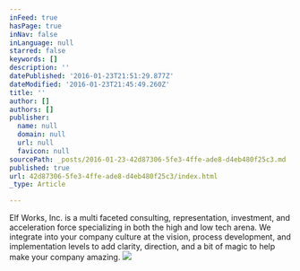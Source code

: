 ```yaml
---
inFeed: true
hasPage: true
inNav: false
inLanguage: null
starred: false
keywords: []
description: ''
datePublished: '2016-01-23T21:51:29.877Z'
dateModified: '2016-01-23T21:45:49.260Z'
title: ''
author: []
authors: []
publisher:
  name: null
  domain: null
  url: null
  favicon: null
sourcePath: _posts/2016-01-23-42d87306-5fe3-4ffe-ade8-d4eb480f25c3.md
published: true
url: 42d87306-5fe3-4ffe-ade8-d4eb480f25c3/index.html
_type: Article

---
```

Elf Works, Inc. is a multi faceted consulting, representation, investment, and acceleration force specializing in both the high and low tech arena. We integrate into your company culture at the vision, process development, and implementation levels to add clarity, direction, and a bit of magic to help make your company amazing.
![](https://the-grid-user-content.s3-us-west-2.amazonaws.com/364aa43c-6296-4575-8aea-76353e8a10e2.png)